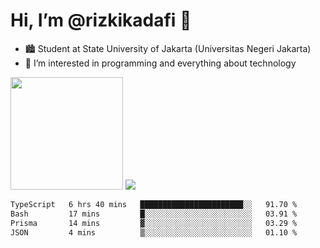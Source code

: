 # Hi, I’m @rizkikadafi 👋
- 🏙 Student at State University of Jakarta (Universitas Negeri Jakarta)
- 👀 I’m interested in programming and everything about technology
<img height="180em" src="https://github-readme-stats.vercel.app/api?username=rizkikadafi&show_icons=true&hide_border=true&&count_private=true&include_all_commits=true" />
<img src="https://github-readme-stats.vercel.app/api/top-langs/?username=rizkikadafi&show_icons=true&hide_border=true&&count_private=true&include_all_commits=true" />

<!--START_SECTION:waka-->

```txt
TypeScript   6 hrs 40 mins   ███████████████████████░░   91.70 %
Bash         17 mins         █░░░░░░░░░░░░░░░░░░░░░░░░   03.91 %
Prisma       14 mins         ▓░░░░░░░░░░░░░░░░░░░░░░░░   03.29 %
JSON         4 mins          ▒░░░░░░░░░░░░░░░░░░░░░░░░   01.10 %
```

<!--END_SECTION:waka-->

<!---
rizkikadafi/rizkikadafi is a ✨ special ✨ repository because its `README.md` (this file) appears on your GitHub profile.
You can click the Preview link to take a look at your changes.
--->
